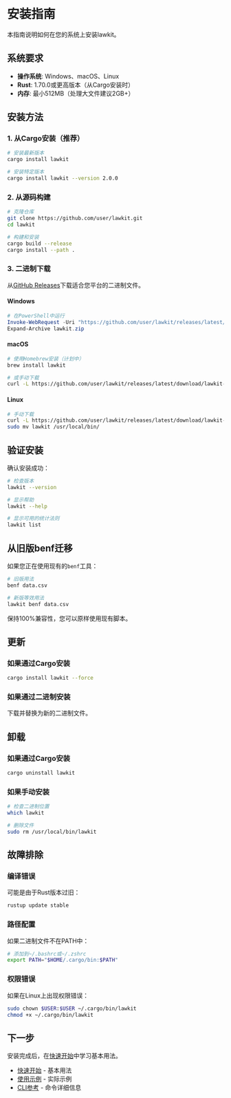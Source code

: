 # 安装指南

本指南说明如何在您的系统上安装lawkit。

## 系统要求

- **操作系统**: Windows、macOS、Linux
- **Rust**: 1.70.0或更高版本（从Cargo安装时）
- **内存**: 最小512MB（处理大文件建议2GB+）

## 安装方法

### 1. 从Cargo安装（推荐）

```bash
# 安装最新版本
cargo install lawkit

# 安装特定版本
cargo install lawkit --version 2.0.0
```

### 2. 从源码构建

```bash
# 克隆仓库
git clone https://github.com/user/lawkit.git
cd lawkit

# 构建和安装
cargo build --release
cargo install --path .
```

### 3. 二进制下载

从[GitHub Releases](https://github.com/user/lawkit/releases)下载适合您平台的二进制文件。

#### Windows
```powershell
# 在PowerShell中运行
Invoke-WebRequest -Uri "https://github.com/user/lawkit/releases/latest/download/lawkit-windows.zip" -OutFile "lawkit.zip"
Expand-Archive lawkit.zip
```

#### macOS
```bash
# 使用Homebrew安装（计划中）
brew install lawkit

# 或手动下载
curl -L https://github.com/user/lawkit/releases/latest/download/lawkit-macos.tar.gz | tar xz
```

#### Linux
```bash
# 手动下载
curl -L https://github.com/user/lawkit/releases/latest/download/lawkit-linux.tar.gz | tar xz
sudo mv lawkit /usr/local/bin/
```

## 验证安装

确认安装成功：

```bash
# 检查版本
lawkit --version

# 显示帮助
lawkit --help

# 显示可用的统计法则
lawkit list
```

## 从旧版benf迁移

如果您正在使用现有的`benf`工具：

```bash
# 旧版用法
benf data.csv

# 新版等效用法
lawkit benf data.csv
```

保持100%兼容性，您可以原样使用现有脚本。

## 更新

### 如果通过Cargo安装
```bash
cargo install lawkit --force
```

### 如果通过二进制安装
下载并替换为新的二进制文件。

## 卸载

### 如果通过Cargo安装
```bash
cargo uninstall lawkit
```

### 如果手动安装
```bash
# 检查二进制位置
which lawkit

# 删除文件
sudo rm /usr/local/bin/lawkit
```

## 故障排除

### 编译错误
可能是由于Rust版本过旧：
```bash
rustup update stable
```

### 路径配置
如果二进制文件不在PATH中：
```bash
# 添加到~/.bashrc或~/.zshrc
export PATH="$HOME/.cargo/bin:$PATH"
```

### 权限错误
如果在Linux上出现权限错误：
```bash
sudo chown $USER:$USER ~/.cargo/bin/lawkit
chmod +x ~/.cargo/bin/lawkit
```

## 下一步

安装完成后，在[快速开始](getting-started_zh.md)中学习基本用法。

- [快速开始](getting-started_zh.md) - 基本用法
- [使用示例](examples_zh.md) - 实际示例
- [CLI参考](../reference/cli-reference_zh.md) - 命令详细信息